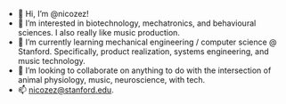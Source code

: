 - 👋 Hi, I’m @nicozez!
- 👀 I’m interested in biotechnology, mechatronics, and behavioural sciences. I also really like music production.
- 🌱 I’m currently learning mechanical engineering / computer science @ Stanford. Specifically, product realization, systems engineering, and music technology.
- 💞️ I’m looking to collaborate on anything to do with the intersection of animal physiology, music, neuroscience, with tech.
- 📫 nicozez@stanford.edu. 

<!---
nicozez/nicozez is a ✨ special ✨ repository because its `README.md` (this file) appears on your GitHub profile.
You can click the Preview link to take a look at your changes.
--->
